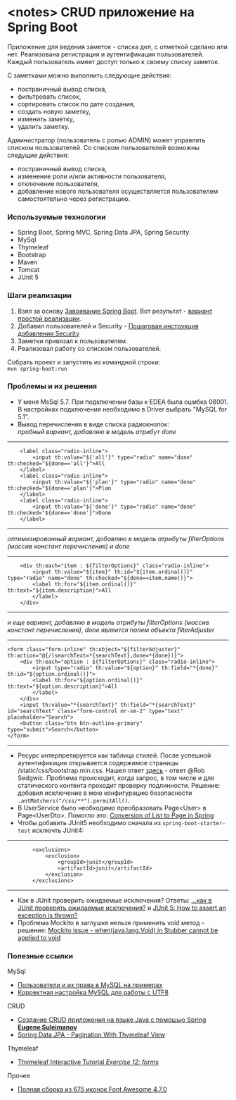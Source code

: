 # \<notes\> CRUD приложение на Spring Boot

Приложение для ведения заметок - списка дел, с отметкой сделано или нет.
Реализована регистрация и аутентификация пользователей.
Каждый пользователь имеет доступ только к своему списку заметок.

С заметками можно выполнить следующие действия: 
* постраничный вывод списка, 
* фильтровать список, 
* сортировать список по дате создания,
* создать новую заметку,
* изменить заметку,
* удалить заметку. 

Администратор (пользователь с ролью ADMIN) может управлять списком пользователей.
Со списком пользователей возможны следущие действия:
 * постраничный вывод списка,
 * изменение роли и/или активности пользователя,
 * отключение пользователя,
 * добавление нового пользователя осуществляется пользователем самостоятельно через регистрацию.
 

### Используемые технологии
* Spring Boot, Spring MVC, Spring Data JPA, Spring Security
* MySql
* Thymeleaf
* Bootstrap
* Maven
* Tomcat
* JUnit 5

### Шаги реализации
1. Взял за основу <a href="https://javarush.ru/groups/posts/497-zavoevanie-spring-boot">Завоевание Spring Boot</a>. 
Вот результат - <a href="https://github.com/ValeriyEmelyanov/notes/tree/v1_simple">вариант простой реализации</a>.  
2. Добавил пользователей и Security - [Пошаговая инструкция добавления Security](STEP-BY-STEP-SECURITY-ADDING.md) 
3. Заметки привязал к пользователям.
4. Реализовал работу со списком пользователей.

Собрать проект и запустить из командной строки:<br> 
`mvn spring-boot:run`

### Проблемы и их решения

* У меня MsSql 5.7. При подключении базы к EDEA была ошибка 08001. В настройках подключения необходимо в Driver выбрать "MySQL for 5.1".
* Вывод перечисления в виде списка радиокнопок:
<br> <i>пробный вариант, добавляю в модель атрибут done</i>

---
        <label class="radio-inline">
            <input th:value="${'all'}" type="radio" name="done" th:checked="${done=='all'}">All
        </label>
        <label class="radio-inline">
            <input th:value="${'plan'}" type="radio" name="done" th:checked="${done=='plan'}">Plan
        </label>
        <label class="radio-inline">
            <input th:value="${'done'}" type="radio" name="done" th:checked="${done=='done'}">Done
        </label>
---

<i>оптимизированный вариант, добавляю в модель атрибуты filterOptions (массив констант перечисления) и done</i>

---
        <div th:each="item : ${filterOptions}" class="radio-inline">
            <input th:value="${item}" th:id="${item.ordinal()}" type="radio" name="done" th:checked="${done==item.name()}">
            <label th:for="${item.ordinal()}" th:text="${item.description}">All
            </label>
        </div>
---

<i>и еще вариант, добавляю в модель атрибуты filterOptions (массив констант перечисления), done является полем объекта filterAdjuster</i>

---
    <form class="form-inline" th:object="${filterAdjuster}" th:action="@{/(searchText=*{searchText},done=*{done})}">
        <div th:each="option : ${filterOptions}" class="radio-inline">
            <input type="radio" th:value="${option}" th:field="*{done}" th:id="${option.ordinal()}">
            <label th:for="${option.ordinal()}" th:text="${option.description}">All
            </label>
        </div>
        <input th:value="*{searchText}" th:field="*{searchText}" id="searchText" class="form-control mr-sm-2" type="text" placeholder="Search">
        <button class="btn btn-outline-primary" type="submit">Search</button>
    </form>
---

* Ресурс интерпретируется как таблица стилей. 
После успешной аутентификации открывается содержимое страницы /static/css/bootstrap.min.css.
Нашел ответ <a href="https://coder-booster.ru/q/resource-interpreted-as-stylesheet-but-transferred-with-mime-type-text-html-see-18236/">здесь</a> - ответ @Rob Sedgwic.
Проблема происходит, когда запрос, в том числе и для статического контента проходит проверку подлинности.
Решение: добавил исключение в мою конфигурацию безопасности `.antMatchers("/css/**").permitAll()`.
* В UserService было необходимо преобразовать Page\<User\> в Page\<UserDto\>. 
Помогло это: <a href="https://stackoverflow.com/questions/37749559/conversion-of-list-to-page-in-spring">Conversion of List to Page in Spring</b></a>
* Чтобы добавить JUnit5 необходимо сначала из `spring-boot-starter-test` исключть JUnit4:
---
            <exclusions>
                <exclusion>
                    <groupId>junit</groupId>
                    <artifactId>junit</artifactId>
                </exclusion>
            </exclusions>
---
* Как в JUnit проверить ожидаемые исключения? 
Ответы: <a href="http://barancev.github.io/junit-catch-throwable/">...как в JUnit проверять ожидаемые исключения?</b></a> 
и <a href="https://stackoverflow.com/questions/40268446/junit-5-how-to-assert-an-exception-is-thrown">JUnit 5: How to assert an exception is thrown?</b></a> 
* Проблема Mockito в заглушке нельзя применить void метод - решение: 
<a href="https://stackoverflow.com/questions/25249902/mockito-issue-whenjava-lang-void-in-stubber-cannot-be-applied-to-void">Mockito issue - when(java.lang.Void) in Stubber cannot be applied to void
</b></a>

 
### Полезные ссылки

MySql
* <a href="http://stasyak.ru/?p=51">Пользователи и их права в MySQL на примерах</a>
* <a href="https://gahcep.github.io/blog/2013/01/05/mysql-utf8/">Корректная настройка MySQL для работы с UTF8</a>

CRUD
* <a href="https://www.youtube.com/watch?v=e7swABdqOS4">Создание CRUD приложения на языке Java с помощью Spring <b>Eugene Suleimanov</b></a>
* <a href="https://www.logicbig.com/tutorials/spring-framework/spring-data/pagination-with-thymeleaf.html">Spring Data JPA - Pagination With Thymeleaf View</b></a>
 
 Thymeleaf
 * <a href="http://itutorial.thymeleaf.org/exercise/12">Thymeleaf Interactive Tutorial <i>Exercise 12: forms</i></b></a>
 
 Прочее
 * <a href="https://fontawesome.ru/all-icons/">Полная сборка из 675 иконок Font Awesome 4.7.0</b></a>
 
  